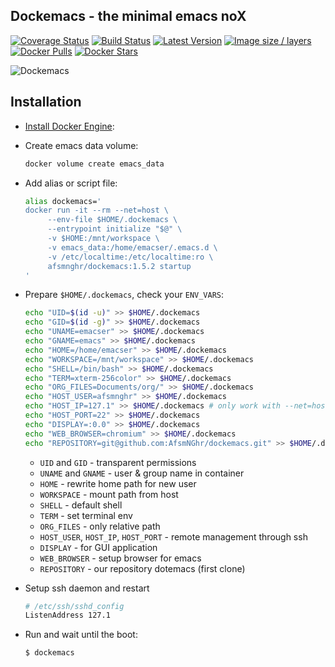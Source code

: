 ## Dockemacs - the minimal emacs noX

[![Coverage Status](https://coveralls.io/repos/github/AfsmNGhr/dockemacs/badge.svg?branch=master)](https://coveralls.io/github/AfsmNGhr/dockemacs?branch=master "Coverage Status")
[![Build Status](https://travis-ci.org/AfsmNGhr/dockemacs.svg)](https://travis-ci.org/AfsmNGhr/dockemacs "Build status from Travis CI")
[![Latest Version](https://images.microbadger.com/badges/version/afsmnghr/dockemacs.svg)](https://microbadger.com/images/afsmnghr/dockemacs "Latest version")
[![Image size / layers](https://images.microbadger.com/badges/image/afsmnghr/dockemacs.svg)](https://microbadger.com/images/afsmnghr/dockemacs "Image size / layers")
[![Docker Pulls](https://img.shields.io/docker/pulls/afsmnghr/dockemacs.svg?style=flat-square)](https://hub.docker.com/r/afsmnghr/dockemacs/ "Docker pulls")
[![Docker Stars](https://img.shields.io/docker/stars/afsmnghr/dockemacs.svg?style=flat-square)](https://hub.docker.com/r/afsmnghr/dockemacs/ "Docker stars")

![Dockemacs](http://i.imgur.com/LZxhWdm.png "Image is clickable")

## Installation

* [Install Docker Engine](https://docs.docker.com/engine/installation/):
* Create emacs data volume:

  ```sh
  docker volume create emacs_data
  ```

* Add alias or script file:

  ```sh
  alias dockemacs='
  docker run -it --rm --net=host \
       --env-file $HOME/.dockemacs \
       --entrypoint initialize "$@" \
       -v $HOME:/mnt/workspace \
       -v emacs_data:/home/emacser/.emacs.d \
       -v /etc/localtime:/etc/localtime:ro \
       afsmnghr/dockemacs:1.5.2 startup
  '
  ```

* Prepare `$HOME/.dockemacs`, check your `ENV_VARS`:

  ```sh
  echo "UID=$(id -u)" >> $HOME/.dockemacs
  echo "GID=$(id -g)" >> $HOME/.dockemacs
  echo "UNAME=emacser" >> $HOME/.dockemacs
  echo "GNAME=emacs" >> $HOME/.dockemacs
  echo "HOME=/home/emacser" >> $HOME/.dockemacs
  echo "WORKSPACE=/mnt/workspace" >> $HOME/.dockemacs
  echo "SHELL=/bin/bash" >> $HOME/.dockemacs
  echo "TERM=xterm-256color" >> $HOME/.dockemacs
  echo "ORG_FILES=Documents/org/" >> $HOME/.dockemacs
  echo "HOST_USER=afsmnghr" >> $HOME/.dockemacs
  echo "HOST_IP=127.1" >> $HOME/.dockemacs # only work with --net=host
  echo "HOST_PORT=22" >> $HOME/.dockemacs
  echo "DISPLAY=:0.0" >> $HOME/.dockemacs
  echo "WEB_BROWSER=chromium" >> $HOME/.dockemacs
  echo "REPOSITORY=git@github.com:AfsmNGhr/dockemacs.git" >> $HOME/.dockemacs
  ```

    * `UID` and `GID` - transparent permissions
    * `UNAME` and `GNAME` - user & group name in container
    * `HOME` - rewrite home path for new user
    * `WORKSPACE` - mount path from host
    * `SHELL` - default shell
    * `TERM` - set terminal env
    * `ORG_FILES` - only relative path
    * `HOST_USER`, `HOST_IP`, `HOST_PORT` - remote management through ssh
    * `DISPLAY` - for GUI application
    * `WEB_BROWSER` - setup browser for emacs
    * `REPOSITORY` - our repository dotemacs (first clone)

* Setup ssh daemon and restart

  ```sh
  # /etc/ssh/sshd_config
  ListenAddress 127.1
  ```

* Run and wait until the boot:

  ```sh
  $ dockemacs
  ````

